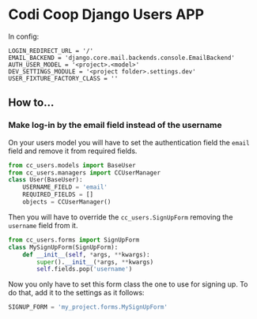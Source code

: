 # Codi Coop Django Users APP

In config:
```
LOGIN_REDIRECT_URL = '/'
EMAIL_BACKEND = 'django.core.mail.backends.console.EmailBackend'
AUTH_USER_MODEL = '<project>.<model>'
DEV_SETTINGS_MODULE = '<project folder>.settings.dev'
USER_FIXTURE_FACTORY_CLASS = ''
```

## How to...

### Make log-in by the email field instead of the username

On your users model you will have to set the authentication field the `email` field and remove it from required fields.

```python
from cc_users.models import BaseUser
from cc_users.managers import CCUserManager
class User(BaseUser):
    USERNAME_FIELD = 'email'
    REQUIRED_FIELDS = []
    objects = CCUserManager()
```

Then you will have to override the `cc_users.SignUpForm` removing the `username` field from it.

```python
from cc_users.forms import SignUpForm
class MySignUpForm(SignUpForm):
    def __init__(self, *args, **kwargs):
        super().__init__(*args, **kwargs)
        self.fields.pop('username')

```

Now you only have to set this form class the one to use for signing up. To do that, add it to the settings as it follows:

```python
SIGNUP_FORM = 'my_project.forms.MySignUpForm'
```
